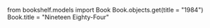 from bookshelf.models import Book
Book.objects.get(title = "1984")
Book.title = "Nineteen Eighty-Four"